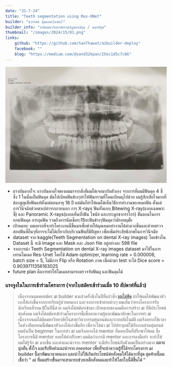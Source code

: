 ```yaml
---
date: "31-7-24"
title: "Teeth segmentation using Res-UNet"
builder: "ธวรรธน์ คุ้มแผน(แซน)"
builder_info: "สาธิตมหาวิทยาลัยราชภัฏนครปฐม / นครปฐม"
thumbnail: "/images/2024/15/01.png"
links:
    github: "https://github.com/SanThawat/aibuilder-deploy"
    facebook: ""
    blog: "https://medium.com/@sand32kpan/25ec1d5c7c86"
---
```


![image](/images/2024/15/01.png)

- แรงบันดาลใจ: แรงบันดาลใจของผมมาจากสิ่งที่ผมได้เจอมากับตัวเอง จากการที่ผมมีฟันคุด 4 ซี่ ซึ่ง 1 ในนั้นเป็นฟันคุด มันไปเบียดฟันข้างๆทำให้ฟันกรามที่โดนเบียดผุไปด้วย ผมรู้สึกเสียใจมากที่ต้องสูญเสียฟันแท้ตั้งแต่ตอนอายุ 18 ปี แต่มันก็ทำให้ผมได้เห็นวิธีการทำงานของหมอฟัน ตั้งแต่การวินิจฉัยด้วยตาเปล่าจากภายนอก การ X-rays ฟันทั้งแบบ ฺBitewing X-ray(แบบเฉพพาะซี่) และ Panoramic X-rays(แบบเห็นทั้งฟัน ไซนัส และกระดูกขากรรไกร) ขั้นตอนในการถอนฟันคุด การอุดฟัน รวมถึงการนัดเช็คระ15ยะฟันข้างๆฟันคุดว่ามีรอยผุมั้ย 
- เป้าหมาย: ผมอยากที่จะทำโครงงานนี้ขึ้นมาเพื่อช่วยให้คุณหมอทำงานได้สะดวกขึ้นและช่วยตรวจสอบฟันซี่อื่นๆที่อาจจะไม่ได้เกี่ยวกับบริเวณฟันที่มีปัญหา เพื่อเพิ่มประสิทธิภาพในการวินิจฉัย
- dataset จาก kaggle(Teeth Segmentation on dental X-ray images) โดยข้างใน Dataset นี้ จะมี Image และ Mask และ Json file อยู่อย่างละ 598 file
- จากการนำ Teeth Segmentation on dental X-ray images dataset มาใช้ในการเทรนโมเดล Res-Unet โดยใช้ Adam optimizer, learning rate = 0.000006, batch size = 5, ไม่มีการ Flip หรือ Rotation ภาพ เมื่อนำมา test จะได้ Dice score = 0.9039711356163025
- future plan คือการทำให้โมเดลสามารถตรวจจับฟันผุ และฟันคุดได้

### แรงจูงในในการเข้าร่วมโครงการ (จากใบสมัครเข้าร่วมเมื่อ 10 สัปดาห์ที่แล้ว)

> เนื่องจากผมเคยสมัคร ai builder มาแล้วครั้งนึงในปีที่แล้วซึ่ง<strong> <u>ผมไม่ติด</u></strong> ทำให้ผมได้พัฒนาตัวเองให้เก่งขึ้นจากการเรียนรู้ด้วยตนเอง และจากการเข้าค่ายต่างๆ ผมเห็นว่าทางโครงการรับนักเรียนที่จบม.6ในปีนี้ด้วย ผมจึงได้สมัครเข้ามา เป้าหมายของผมคือการสร้าง ai ที่มีประโยชน์ต่อสังคม ผมจึงได้สมัครเข้าร่วมโครงการนี้เพื่อหาความรู้และพัฒนาทักษะในการทำ ai เนื่องจากผมได้ติดมหาวิทยาลัยในสาขาวิศวกรรมหุ่นยนต์และระบบอัตโนมัติ ผมจึงอยากใช้เวลาในช่วงปิดเทอมนี้พัฒนาตัวเองให้เก่งขึ้นอีก เพื่อจะได้นำ ai ไปประยุกต์ใช้กับงานด้านหุ่นยนต์ ผมยังเป็น beginner ในการทำ ai ผมจึงอยากได้ mentor ที่คอยเป็นที่ปรึกษาให้ผม ซึ่งโครงการนี้มี mentor คอยให้คำปรึกษา ผมคิดว่าการมี mentor และการลงมือทำ จะทำให้ผมได้รู้จัก ai มากขึ้น และคำแนะนำจาก mentor จะมีประโยชน์กับตัวผมเป็นอย่างมาก<strong> ผมจะมุ่งมั่น ตั้งใจ และรับฟังคำแนะนำจาก mentor เพื่อที่จะนำความรู้ที่ได้จากโครงการ ai builder นี้มาพัฒนานาตนเอง และนำไปใช้เกิดประโยชน์ต่อสังคมให้ได้มากที่สุด สุดท้ายนี้ผมเชื่อว่า " ai ที่ผมสร้างขึ้นมาจะสามารถช่วยเหลือสังคมและทำให้โลกใบนี้ดีขึ้นได้ "</strong>
    